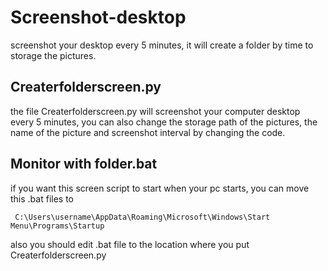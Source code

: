 # Screenshot-desktop
screenshot your desktop every 5 minutes, it will create a folder by time to storage the pictures.

## Createrfolderscreen.py

the file Createrfolderscreen.py will screenshot your computer desktop every 5 minutes, you can also change the storage path of the pictures, the name of the picture and screenshot interval by changing the code.

## Monitor with folder.bat  

if you want this screen script to start when your pc starts, you can move this .bat files to

     C:\Users\username\AppData\Roaming\Microsoft\Windows\Start Menu\Programs\Startup 
   
also you should edit .bat file to the location where you put Createrfolderscreen.py 

